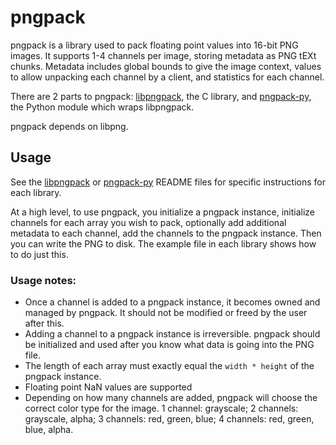 # pngpack

pngpack is a library used to pack floating point values into 16-bit PNG images.
It supports 1-4 channels per image, storing metadata as PNG tEXt chunks.
Metadata includes global bounds to give the image context, values to allow
unpacking each channel by a client, and statistics for each channel.

There are 2 parts to pngpack: [libpngpack](libpngpack/), the C library, and
[pngpack-py](pngpack-py/), the Python module which wraps libpngpack.

pngpack depends on libpng.

## Usage

See the [libpngpack](libpngpack/) or [pngpack-py](pngpack-py/) README files
for specific instructions for each library.

At a high level, to use pngpack, you initialize a pngpack instance, initialize
channels for each array you wish to pack, optionally add additional metadata
to each channel, add the channels to the pngpack instance.
Then you can write the PNG to disk.
The example file in each library shows how to do just this.

### Usage notes:

- Once a channel is added to a pngpack instance, it becomes owned and managed
by pngpack. It should not be modified or freed by the user after this.
- Adding a channel to a pngpack instance is irreversible. pngpack should be
initialized and used after you know what data is going into the PNG file.
- The length of each array must exactly equal the `width * height` of the
pngpack instance.
- Floating point NaN values are supported
- Depending on how many channels are added, pngpack will choose the correct
color type for the image. 1 channel: grayscale; 2 channels: grayscale, alpha;
3 channels: red, green, blue; 4 channels: red, green, blue, alpha.
